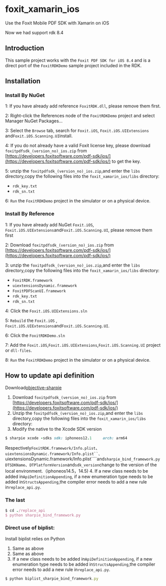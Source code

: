 # foxit_xamarin_ios
Use the Foxit Mobile PDF SDK with Xamarin on iOS

Now we had support rdk 8.4

## Introduction

This sample project works with the  `Foxit PDF SDK for iOS 8.4` and is a direct port of the `FoxitRDKDemo`  sample project included in the RDK.

## Installation

### Install By NuGet

1: If you have already add reference `FoxitRDK.dll`, please remove them first.

2: Right-click the References node of the `FoxitRDKDemo`  project and select Manager NuGet Packages...

3: Select the `Browse` tab, search for `Foxit.iOS`, `Foxit.iOS.UIExtensions` and`Foxit.iOS.Scanning.UI`install.

4: If you do not already have a valid Foxit license key, please download `foxitpdfsdk_(version_no)_ios.zip` from [https://developers.foxitsoftware.com/pdf-sdk/ios/](https://developers.foxitsoftware.com/pdf-sdk/ios/) to get the key.

5: unzip the `foxitpdfsdk_(version_no)_ios.zip`,and enter the `libs` directory,copy the following files  into the `foxit_xamarin_ios/libs` directory:

* `rdk_key.txt`
* `rdk_sn.txt`

6: `Run` the `FoxitRDKDemo` project in the simulator or on a physical device.

### Install By Reference

1: If you have already add NuGet `Foxit.iOS`, `Foxit.iOS.UIExtensions`and`Foxit.iOS.Scanning.UI`, please remove them first

2: Download `foxitpdfsdk_(version_no)_ios.zip` from [https://developers.foxitsoftware.com/pdf-sdk/ios/](https://developers.foxitsoftware.com/pdf-sdk/ios/)

3: unzip the `foxitpdfsdk_(version_no)_ios.zip`,and enter the `libs` directory,copy the following files  into the `foxit_xamarin_ios/libs` directory:

* `FoxitRDK.framework`
* `uiextensionsDynamic.framework`
* `FoxitPDFScanUI.framework`
* `rdk_key.txt`
* `rdk_sn.txt`

4: Click the `Foxit.iOS.UIExtensions.sln`

5: `Rebuild` the `Foxit.iOS` , `Foxit.iOS.UIExtensions`and`Foxit.iOS.Scanning.UI`.

6: Click the `FoxitRDKDemo.sln`

7: Add the `Foxit.iOS`,`Foxit.iOS.UIExtensions`,`Foxit.iOS.Scanning.UI` project or `dll-files`.

8: `Run` the `FoxitRDKDemo` project in the simulator or on a physical device.


## How to update api definition
Download[objective-sharpie](https://docs.microsoft.com/en-us/xamarin/cross-platform/macios/binding/objective-sharpie/releases/)
1. Download `foxitpdfsdk_(version_no)_ios.zip` from [https://developers.foxitsoftware.com/pdf-sdk/ios/](https://developers.foxitsoftware.com/pdf-sdk/ios/)
2. Unzip the `foxitpdfsdk_(version_no)_ios.zip`,and enter the `libs` directory,copy the following files  into the `foxit_xamarin_ios/libs` directory:
3. Modify the native to the Xcode SDK version
```ruby
$ sharpie xcode -sdks sdk: iphoneos12.1     arch: arm64
```
Respectively```FoxitRDK.framework/Info.plist```、```uiextensionsDynamic.framework/Info.plist``、```uiextensionsDynamic.framework/Info.plist````and```sharpie_bind_framework.py```  ```DTSDKName```、```DTPlatformVersion```and```sdk_version```change to the version of the local environment.（iphoneos14.5，14.5)
4. If a new class needs to be added in``ApiDefinitionAppending``, if a new enumeration type needs to be added in``StructsAppending``,the compiler error needs to add a new rule in``replace_api.py``.

### The last
```ruby
$ cd ./replace_api
$ python sharpie_bind_framework.py
```


### Direct use of biplist:
Install biplist relies on Python
1. Same as above
2. Same as above
3. If a new class needs to be added in``ApiDefinitionAppending``, if a new enumeration type needs to be added in``StructsAppending``,the compiler error needs to add a new rule in``replace_api.py``.
```ruby
$ python biplist_sharpie_bind_framework.py
```
